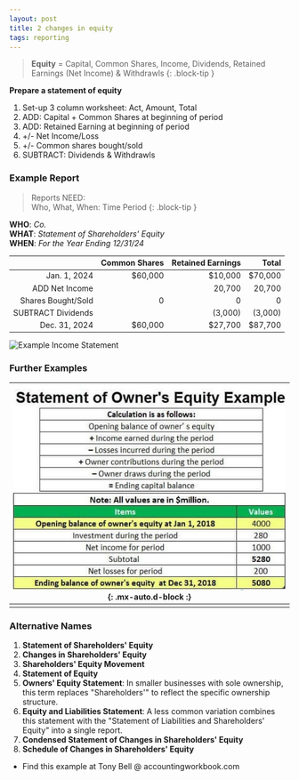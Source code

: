 ```yaml
---
layout: post
title: 2 changes in equity
tags: reporting
---
```


> **Equity** = Capital, Common Shares, Income, Dividends, Retained Earnings (Net Income) & Withdrawls
{: .block-tip }


**Prepare a statement of equity**

1. Set-up 3 column worksheet: Act, Amount, Total
2. ADD: Capital + Common Shares at beginning of period  
3. ADD: Retained Earning at beginning of period  
4.  +/- Net Income/Loss  
5.  +/- Common shares bought/sold  
6. SUBTRACT: Dividends & Withdrawls  


### Example Report

> Reports NEED:<br>
> Who, What, When: Time Period
{: .block-tip }

**WHO**: *Co.*  
**WHAT**: *Statement of Shareholders' Equity*  
**WHEN**: *For the Year Ending 12/31/24*  

|              | Common Shares | Retained Earnings |   Total |
|-------------:|--------------:|------------------:|--------:|
| Jan. 1, 2024 |       $60,000 |           $10,000 | $70,000 |
| ADD Net Income |             |            20,700 |  20,700 |
| Shares Bought/Sold |       0 |                 0 |       0 |
| SUBTRACT Dividends |         |           (3,000) |  (3,000)|
| Dec. 31, 2024 |      $60,000 |           $27,700 |  $87,700|


![Example Income Statement](/assets/tony-bell/equity.numbers.png)

### Further Examples

| ![Example Statement of Equity](/assets/misc/Statement-of-Owners-Equity-Example.jpg){: .mx-auto.d-block :} |
|:-:|
||

### Alternative Names

1. **Statement of Shareholders' Equity**   
2. **Changes in Shareholders' Equity**   
3. **Shareholders' Equity Movement**  
4. **Statement of Equity**   
5. **Owners' Equity Statement**: In smaller businesses with sole ownership, this term replaces "Shareholders'" to reflect the specific ownership structure.   
6. **Equity and Liabilities Statement**: A less common variation combines this statement with the "Statement of Liabilities and Shareholders' Equity" into a single report.   
7. **Condensed Statement of Changes in Shareholders' Equity**   
8. **Schedule of Changes in Shareholders' Equity**   
   
- Find this example at Tony Bell @ accountingworkbook.com
